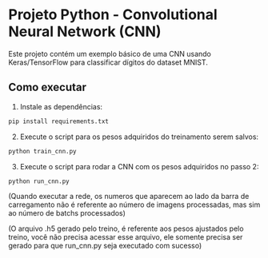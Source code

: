 # Projeto Python - Convolutional Neural Network (CNN)

Este projeto contém um exemplo básico de uma CNN usando Keras/TensorFlow para classificar dígitos do dataset MNIST.

## Como executar

1. Instale as dependências:

```bash
pip install requirements.txt
```

2. Execute o script para os pesos adquiridos do treinamento serem salvos:

```bash
python train_cnn.py
```

3. Execute o script para rodar a CNN com os pesos adquiridos no passo 2:

```bash
python run_cnn.py

```

(Quando executar a rede, os numeros que aparecem ao lado da barra de carregamento não é referente ao número de imagens processadas, mas sim ao número de batchs processados)



(O arquivo .h5 gerado pelo treino, é referente aos pesos ajustados pelo treino, você não precisa acessar esse arquivo, ele somente precisa ser gerado para que run_cnn.py seja executado com sucesso)
